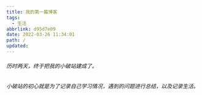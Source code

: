 ```yaml
---
title: 我的第一篇博客
tags:
  - 生活
abbrlink: d95d7e09
date: 2022-03-26 11:34:01
path: /
updated:
---
```


######  历时两天，终于把我的小破站建成了。

######  小破站的初心就是为了记录自己学习情况，遇到的问题进行总结，以及记录生活。





